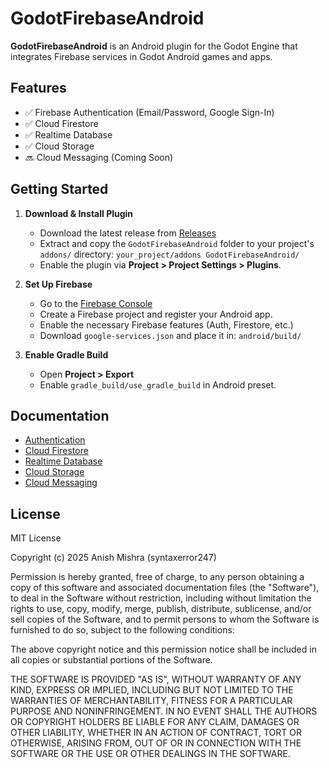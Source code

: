 # GodotFirebaseAndroid

**GodotFirebaseAndroid** is an Android plugin for the Godot Engine that integrates Firebase services in Godot Android games and apps.

## Features

- ✅ Firebase Authentication (Email/Password, Google Sign-In)
- ✅ Cloud Firestore
- ✅ Realtime Database
- ✅ Cloud Storage
- 🔜 Cloud Messaging (Coming Soon)

## Getting Started

1. **Download & Install Plugin**
   - Download the latest release from [Releases](https://github.com/syntaxerror247/GodotFirebaseAndroid/releases)
   - Extract and copy the `GodotFirebaseAndroid` folder to your project's `addons/` directory: `your_project/addons GodotFirebaseAndroid/`
   - Enable the plugin via **Project > Project Settings > Plugins**.

2. **Set Up Firebase**
   - Go to the [Firebase Console](https://console.firebase.google.com/)
   - Create a Firebase project and register your Android app.
   - Enable the necessary Firebase features (Auth, Firestore, etc.)
   - Download `google-services.json` and place it in: `android/build/`

3. **Enable Gradle Build**
   - Open **Project > Export**
   - Enable `gradle_build/use_gradle_build` in Android preset.

## Documentation

- [Authentication](authentication.md)
- [Cloud Firestore](firestore.md)
- [Realtime Database](realtime_database.md)
- [Cloud Storage](storage.md)
- [Cloud Messaging](messaging.md)

## License

MIT License

Copyright (c) 2025 Anish Mishra (syntaxerror247)

Permission is hereby granted, free of charge, to any person obtaining a copy
of this software and associated documentation files (the "Software"), to deal
in the Software without restriction, including without limitation the rights
to use, copy, modify, merge, publish, distribute, sublicense, and/or sell
copies of the Software, and to permit persons to whom the Software is
furnished to do so, subject to the following conditions:

The above copyright notice and this permission notice shall be included in all
copies or substantial portions of the Software.

THE SOFTWARE IS PROVIDED "AS IS", WITHOUT WARRANTY OF ANY KIND, EXPRESS OR
IMPLIED, INCLUDING BUT NOT LIMITED TO THE WARRANTIES OF MERCHANTABILITY,
FITNESS FOR A PARTICULAR PURPOSE AND NONINFRINGEMENT. IN NO EVENT SHALL THE
AUTHORS OR COPYRIGHT HOLDERS BE LIABLE FOR ANY CLAIM, DAMAGES OR OTHER
LIABILITY, WHETHER IN AN ACTION OF CONTRACT, TORT OR OTHERWISE, ARISING FROM,
OUT OF OR IN CONNECTION WITH THE SOFTWARE OR THE USE OR OTHER DEALINGS IN THE
SOFTWARE.
